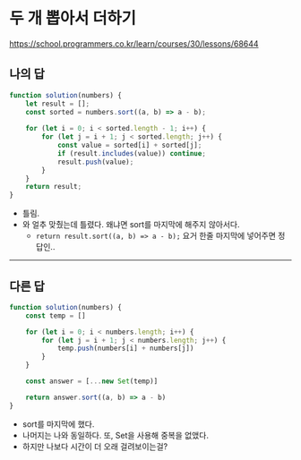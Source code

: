# 두 개 뽑아서 더하기

https://school.programmers.co.kr/learn/courses/30/lessons/68644

## 나의 답

```js
function solution(numbers) {
    let result = [];
    const sorted = numbers.sort((a, b) => a - b);
    
    for (let i = 0; i < sorted.length - 1; i++) {
        for (let j = i + 1; j < sorted.length; j++) {
            const value = sorted[i] + sorted[j];
            if (result.includes(value)) continue;
            result.push(value);
        }
    }
    return result;
}
```

- 틀림.
- 와 얼추 맞췄는데 틀렸다. 왜냐면 sort를 마지막에 해주지 않아서다.
  - `return result.sort((a, b) => a - b);` 요거 한줄 마지막에 넣어주면 정답인..


---

## 다른 답

```js
function solution(numbers) {
    const temp = []

    for (let i = 0; i < numbers.length; i++) {
        for (let j = i + 1; j < numbers.length; j++) {
            temp.push(numbers[i] + numbers[j])
        }
    }

    const answer = [...new Set(temp)]

    return answer.sort((a, b) => a - b)
}
```

- sort를 마지막에 했다.
- 나머지는 나와 동일하다. 또, Set을 사용해 중복을 없앴다.
- 하지만 나보다 시간이 더 오래 걸려보이는걸?





